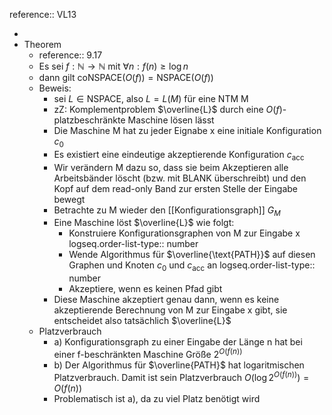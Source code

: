 reference:: VL13

-
- Theorem
	- reference:: 9.17
	- Es sei $f:\mathbb{N}\rightarrow\mathbb{N}$ mit $\forall n:f\left(n\right)\geq\log n$
	- dann gilt $\text{coNSPACE}\left(O\left(f\right)\right)=\text{NSPACE}\left(O\left(f\right)\right)$
	- Beweis:
		- sei $L\in\text{NSPACE}$, also $L=L\left(M\right)$ für eine NTM M
		- zZ: Komplementproblem $\overline{L}$ durch eine $O\left(f\right)$-platzbeschränkte Maschine lösen lässt
		- Die Maschine M hat zu jeder Eignabe x eine initiale Konfiguration $c_0$
		- Es existiert eine eindeutige akzeptierende Konfiguration $c_{\text{acc}}$
		- Wir verändern M dazu so, dass sie beim Akzeptieren alle Arbeitsbänder löscht (bzw. mit BLANK überschreibt) und den Kopf auf dem read-only Band zur ersten Stelle der Eingabe bewegt
		- Betrachte zu M wieder den [[Konfigurationsgraph]] $G_{M}$
		- Eine Maschine löst $\overline{L}$ wie folgt:
			- Konstruiere Konfigurationsgraphen von M zur Eingabe x
			  logseq.order-list-type:: number
			- Wende Algorithmus für $\overline{\text{PATH}}$ auf diesen Graphen und Knoten $c_0$ und $c_{\text{acc}}$ an
			  logseq.order-list-type:: number
			- Akzeptiere, wenn es keinen Pfad gibt
		- Diese Maschine akzeptiert genau dann, wenn es keine akzeptierende Berechnung von M zur Eingabe x gibt, sie entscheidet also tatsächlich $\overline{L}$
	- Platzverbrauch
		- a) Konfigurationsgraph zu einer Eingabe der Länge n hat bei einer f-beschränkten Maschine Größe $2^{O\left(f\left(n\right)\right)}$
		- b) Der Algorithmus für $\overline{PATH}$ hat logaritmischen Platzverbrauch. Damit ist sein Platzverbrauch $O\left(\log2^{O\left(f\left(n\right)\right)}\right)=O\left(f\left(n\right)\right)$
		- Problematisch ist a), da zu viel Platz benötigt wird